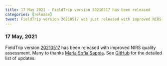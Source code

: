 ```yaml
---
title: 17 May 2021 - FieldTrip version 20210517 has been released
categories: [release]
tweet: FieldTrip version 20210517 was just released with improved NIRS quality assessment. Many thanks to @sofia_sappia for their contributions! See http://www.fieldtriptoolbox.org/#17-may-2021
---
```


### 17 May, 2021

FieldTrip version [20210517](http://github.com/fieldtrip/fieldtrip/releases/tag/20210517) has been released with improved NIRS quality assessment. Many to thanks [Marìa Sofía Sappia](https://github.com/sofisappia). See [GitHub](https://github.com/fieldtrip/fieldtrip/compare/20210505...20210517) for the detailed list of updates.
